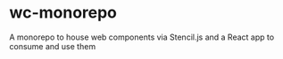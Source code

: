 # wc-monorepo
A monorepo to house web components via Stencil.js and a React app to consume and use them
